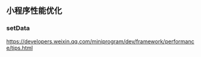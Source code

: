 ## 小程序性能优化

### setData
https://developers.weixin.qq.com/miniprogram/dev/framework/performance/tips.html